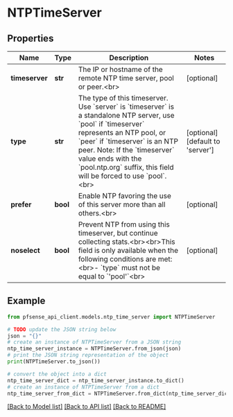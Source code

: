 # NTPTimeServer


## Properties

Name | Type | Description | Notes
------------ | ------------- | ------------- | -------------
**timeserver** | **str** | The IP or hostname of the remote NTP time server, pool or peer.&lt;br&gt; | [optional] 
**type** | **str** | The type of this timeserver. Use &#x60;server&#x60; is &#x60;timeserver&#x60; is a standalone NTP server, use &#x60;pool&#x60; if &#x60;timeserver&#x60; represents an NTP pool, or &#x60;peer&#x60; if &#x60;timeserver&#x60; is an NTP peer. Note: If the &#x60;timeserver&#x60; value ends with the &#x60;pool.ntp.org&#x60; suffix, this field will be forced to use &#x60;pool&#x60;.&lt;br&gt; | [optional] [default to 'server']
**prefer** | **bool** | Enable NTP favoring the use of this server more than all others.&lt;br&gt; | [optional] 
**noselect** | **bool** | Prevent NTP from using this timeserver, but continue collecting stats.&lt;br&gt;&lt;br&gt;This field is only available when the following conditions are met:&lt;br&gt;- &#x60;type&#x60; must not be equal to &#x60;&#39;pool&#39;&#x60;&lt;br&gt; | [optional] 

## Example

```python
from pfsense_api_client.models.ntp_time_server import NTPTimeServer

# TODO update the JSON string below
json = "{}"
# create an instance of NTPTimeServer from a JSON string
ntp_time_server_instance = NTPTimeServer.from_json(json)
# print the JSON string representation of the object
print(NTPTimeServer.to_json())

# convert the object into a dict
ntp_time_server_dict = ntp_time_server_instance.to_dict()
# create an instance of NTPTimeServer from a dict
ntp_time_server_from_dict = NTPTimeServer.from_dict(ntp_time_server_dict)
```
[[Back to Model list]](../README.md#documentation-for-models) [[Back to API list]](../README.md#documentation-for-api-endpoints) [[Back to README]](../README.md)


